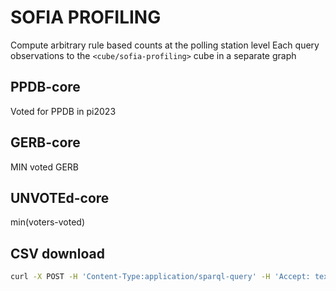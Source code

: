 # SOFIA PROFILING

Compute arbitrary rule based counts at the polling station level
Each query observations to the `<cube/sofia-profiling>` cube in a separate graph

## PPDB-core

Voted for PPDB in  pi2023

## GERB-core

MIN voted GERB

## UNVOTEd-core

min(voters-voted)

## CSV download

```bash
curl -X POST -H 'Content-Type:application/sparql-query' -H 'Accept: text/csv' --data-binary '@results_drilldown.rq' 'https://elections.ontotext.com/repositories/elections' > data/sofia_cores.csv
```